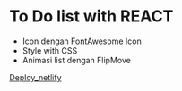 # To Do list with REACT

* Icon dengan FontAwesome Icon
* Style with CSS
* Animasi list dengan FlipMove


[Deploy_netlify](https://iqbalptr-todo-react.netlify.com/)